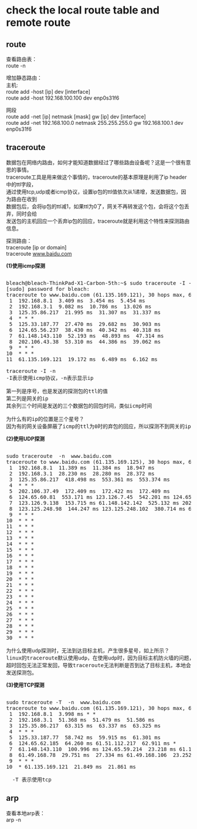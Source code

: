 # check the local route table and remote route  
  
## route    
查看路由表：  
route -n  
  
增加静态路由：  
主机:  
route add -host [ip] dev [interface]  
route add -host 192.168.100.100 dev enp0s31f6  
  
网段  
route add -net  [ip] netmask [mask] gw [ip] dev [interface]  
route add -net  192.168.100.0 netmask 255.255.255.0 gw 192.168.100.1 dev enp0s31f6  
  
  
## traceroute  
数据包在网络内路由，如何才能知道数据经过了哪些路由设备呢？这是一个很有意思的事情。  
traceroute工具是用来做这个事情的，traceroute的基本原理是利用了ip header中的ttl字段，  
通过使用tcp,udp或者icmp协议，设置ip包的ttl值依次从1递增，发送数据包，因为路由在收到  
数据包后，会将ip包的ttl减1，如果ttl为0了，网关不再转发这个包，会将这个包丢弃，同时会给  
发送包的主机回应一个丢弃ip包的回应，traceroute就是利用这个特性来探测路由信息。  
  
探测路由：  
traceroute [ip or domain]  
traceroute  www.baidu.com  
  
**(1)使用icmp探测**  
<pre>  
bleach@bleach-ThinkPad-X1-Carbon-5th:~$ sudo traceroute -I -n  www.baidu.com  
[sudo] password for bleach:  
traceroute to www.baidu.com (61.135.169.121), 30 hops max, 60 byte packets  
 1  192.168.8.1  3.409 ms  3.454 ms  5.454 ms  
 2  192.168.3.1  9.082 ms  10.786 ms  13.026 ms  
 3  125.35.86.217  21.995 ms  31.307 ms  31.337 ms  
 4  * * *  
 5  125.33.187.77  27.470 ms  29.682 ms  30.903 ms  
 6  124.65.56.237  38.430 ms  40.342 ms  40.318 ms  
 7  61.148.143.110  52.193 ms  48.893 ms  47.314 ms  
 8  202.106.43.38  53.310 ms  44.386 ms  39.062 ms  
 9  * * *  
10  * * *  
11  61.135.169.121  19.172 ms  6.489 ms  6.162 ms  
  
traceroute -I -n  
-I表示使用icmp协议，-n表示显示ip  
  
第一列是序号，也是发送的探测包的ttl的值  
第二列是网关的ip  
其余列三个时间是发送的三个数据包的回包时间，类似icmp时间  
  
为什么有的ip的位置是三个星号？  
因为有的网关设备屏蔽了icmp的ttl为0时的弃包的回应，所以探测不到网关的ip  
</pre>  
  
  
**(2)使用UDP探测**  
<pre>  
sudo traceroute  -n  www.baidu.com  
traceroute to www.baidu.com (61.135.169.125), 30 hops max, 60 byte packets  
 1  192.168.8.1  11.389 ms  11.384 ms  18.947 ms  
 2  192.168.3.1  28.230 ms  28.280 ms  28.372 ms  
 3  125.35.86.217  418.498 ms  553.361 ms  553.374 ms  
 4  * * *  
 5  202.106.37.49  172.409 ms  172.422 ms  172.409 ms  
 6  124.65.60.81  553.171 ms 123.126.7.45  542.201 ms 124.65.57.85  542.109 ms  
 7  123.126.9.138  153.715 ms 61.148.142.142  525.132 ms 202.106.227.10  524.984 ms  
 8  123.125.248.98  144.247 ms 123.125.248.102  380.714 ms 61.49.168.110  380.630 ms  
 9  * * *  
10  * * *  
11  * * *  
12  * * *  
13  * * *  
14  * * *  
15  * * *  
16  * * *  
17  * * *  
18  * * *  
19  * * *  
20  * * *  
21  * * *  
22  * * *  
23  * * *  
24  * * *  
25  * * *  
26  * * *  
27  * * *  
28  * * *  
29  * * *  
30  * * *  
  
为什么使用udp探测时，无法到达目标主机，产生很多星号，如上所示？  
linux的traceroute默认使用udp，在使用udp时，因为目标主机防火墙的问题，目标主机的  
超时回包无法正常发回，导致traceroute无法判断是否到达了目标主机，本地会一直增加ttl值  
发送探测包。  
</pre>  
  
**(3)使用TCP探测**  
<pre>  
sudo traceroute -T  -n  www.baidu.com  
traceroute to www.baidu.com (61.135.169.121), 30 hops max, 60 byte packets  
 1  192.168.8.1  3.998 ms * *  
 2  192.168.3.1  51.368 ms  51.479 ms  51.586 ms  
 3  125.35.86.217  63.315 ms  63.337 ms  63.325 ms  
 4  * * *  
 5  125.33.187.77  58.742 ms  59.915 ms  61.301 ms  
 6  124.65.62.185  64.260 ms 61.51.112.217  62.911 ms *  
 7  61.148.143.110  100.996 ms 124.65.59.214  23.218 ms 61.148.143.110  64.637 ms  
 8  61.49.168.78  29.751 ms  27.334 ms 61.49.168.106  23.252 ms  
 9  * * *  
10  * 61.135.169.121  21.849 ms  21.861 ms  
  
  -T 表示使用tcp  
</pre>  
  
  
## arp  
查看本地arp表：  
arp -n  
